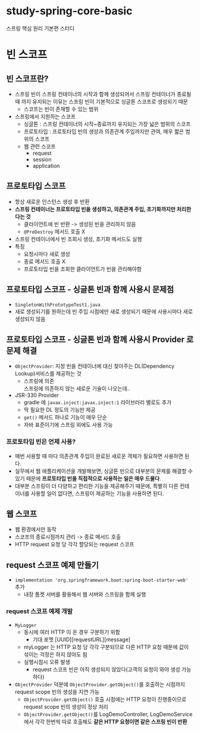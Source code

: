 # study-spring-core-basic
스프링 핵심 원리 기본편 스터디

# 빈 스코프

## 빈 스코프란? 
- 스프링 빈이 스프링 컨테이너의 시작과 함께 생성되어서 스프링 컨테이너가 종료될 때 까지 유지되는 이유는 스프링 빈이 기본적으로 싱글톤 스코프로 생성되기 때문
  - 스코프는 빈이 존재할 수 있는 범위 
- 스프링에서 지원하는 스코프 
  - 싱글톤 : 스프링 컨테이너의 시작~종료까지 유지되는 가장 넓은 범위의 스코프
  - 프로토타입 : 프로토타입 빈의 생성과 의존관계 주입까지만 관여, 매우 짧은 범위의 스코프
  - 웹 관련 스코프 
    - request
    - session
    - application 

## 프로토타입 스코프
- 항상 새로운 인스턴스 생성 후 반환 
- **스프링 컨테이너는 프로토타입 빈을 생성하고, 의존관계 주입, 초기화까지만 처리한다는 것** 
  - 클라이언트에 빈 반환 -> 생성된 빈을 관리하지 않음 
  - `@PreDestroy` 메서드 호출 X 
- 스프링 컨테이너에서 빈 조회시 생성, 초기화 메서드도 실행 
- 특징 
  - 요청시마다 새로 생성
  - 종료 메서드 호출 X 
  - 프로토타입 빈을 조회한 클라이언트가 빈을 관리해야함 

## 프로토타입 스코프 - 싱글톤 빈과 함께 사용시 문제점 
- `SingletonWithPrototypeTest1.java` 
- 새로 생성되기를 원하는데 빈 주입 시점에만 새로 생성되기 때문에 사용시마다 새로 생성되지 않음 

## 프로토타입 스코프 - 싱글톤 빈과 함께 사용시 Provider 로 문제 해결
- `ObjectProvider`: 지정 빈을 컨테이너에 대신 찾아주는 DL(Dependency Lookup)서비스를 제공하는 것 
  - 스프링에 의존  
스프링에 의존하지 않는 새로운 기술이 나오는데..
- JSR-330 Provider 
  - gradle 에 `javax.inject:javax.inject:1` 라이브러리 별로도 추가
  - 딱 필요한 DL 정도의 기능만 제공
  - `get()` 메서드 하나로 기능이 매우 단순 
  - 자바 표준이기에 스프링 외에도 사용 가능  

### 프로토타입 빈은 언제 사용? 
- 매번 사용할 때 마다 의존관계 주입이 완료된 새로운 객체가 필요하면 사용하면 된다. 
- 실무에서 웹 애플리케이션을 개발해보면, 싱글톤 빈으로 대부분의 문제를 해결할 수 있기 때문에 **프로토타입 빈을 직접적으로 사용하는 일은 매우 드물다**. 
- 대부분 스프링이 더 다양하고 편리한 기능을 제공해주기 때문에, 특별히 다른 컨테이너를 사용할 일이 없다면, 스프링이 제공하는 기능을 사용하면 된다. 

## 웹 스코프 
- 웹 환경에서만 동작 
- 스코프의 종료시점까지 관리 -> 종료 메서드 호출 
- HTTP request 요청 당 각각 할당되는 request 스코프  

## request 스코프 예제 만들기
- `implementation 'org.springframework.boot:spring-boot-starter-web'` 추가 
  - 내장 톰켓 서버를 활용해서 웹 서버와 스프링을 함께 실행 

### request 스코프 예제 개발 
- `MyLogger`
  - 동시에 여러 HTTP 이 온 경우 구분하기 위함 
    - 기대 포멧 [UUID][requestURL][message] 
  - myLogger 는 HTTP 요청 당 각각 구분되므로 다른 HTTP 요청 때문에 값이 섞이는 걱정은 하지 않아도 됨 
  - 실행시점시 오류 발생
    - request 스코프 빈은 아직 생성되지 않았다(고객의 요청이 와야 생성 가능하다)
- `ObjectProvider` 덕분에 `ObjectProvider.getObject()`를 호출하는 시점까지 request scope 빈의 생성을 지연 가능 
  - `ObjectProvider.getObject()` 호출 시점에는 HTTP 요청이 진행중이므로 request scope 빈의 생성이 정상 처리 
  - `ObjectProvider.getObject()`를 LogDemoController, LogDemoService 에서 각각 한번씩 따로 호출해도 **같은 HTTP 요청이면 같은 스프링 빈이 반환** 